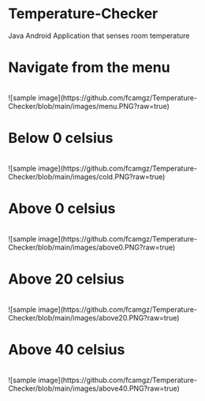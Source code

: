 # Temperature-Checker
Java Android Application that senses room temperature
<h1>Navigate from the menu</h1> <br/>
![sample image](https://github.com/fcamgz/Temperature-Checker/blob/main/images/menu.PNG?raw=true)
<h1>Below 0 celsius</h1> <br/>
![sample image](https://github.com/fcamgz/Temperature-Checker/blob/main/images/cold.PNG?raw=true)
<h1>Above 0 celsius</h1> <br/>
![sample image](https://github.com/fcamgz/Temperature-Checker/blob/main/images/above0.PNG?raw=true)
<h1>Above 20 celsius</h1> <br/>
![sample image](https://github.com/fcamgz/Temperature-Checker/blob/main/images/above20.PNG?raw=true)
<h1>Above 40 celsius</h1> <br/>
![sample image](https://github.com/fcamgz/Temperature-Checker/blob/main/images/above40.PNG?raw=true)
